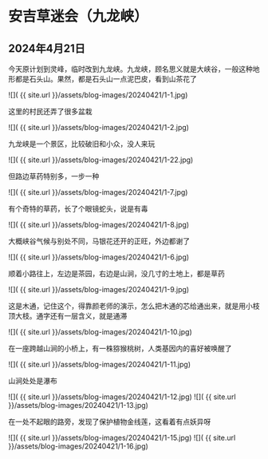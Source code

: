 安吉草迷会（九龙峡）
=======================

2024年4月21日
-----------------------
今天原计划到灵峰，临时改到九龙峡。九龙峡，顾名思义就是大峡谷，一般这种地形都是石头山。果然，都是石头山一点泥巴皮，看到山茶花了

![]( {{ site.url }}/assets/blog-images/20240421/1-1.jpg)

这里的村民还弄了很多盆栽

![]( {{ site.url }}/assets/blog-images/20240421/1-2.jpg)

九龙峡是一个景区，比较破旧和小众，没人来玩

![]( {{ site.url }}/assets/blog-images/20240421/1-22.jpg)

但路边草药特别多，一步一种

![]( {{ site.url }}/assets/blog-images/20240421/1-7.jpg)

有个奇特的草药，长了个眼镜蛇头，说是有毒

![]( {{ site.url }}/assets/blog-images/20240421/1-8.jpg)

大概峡谷气候与别处不同，马银花还开的正旺，外边都谢了

![]( {{ site.url }}/assets/blog-images/20240421/1-6.jpg)

顺着小路往上，左边是茶园，右边是山涧，没几寸的土地上，都是草药

![]( {{ site.url }}/assets/blog-images/20240421/1-9.jpg)

这是木通，记住这个，得靠颜老师的演示，怎么把木通的芯给通出来，就是用小枝顶大枝。通字还有一层含义，就是通滞

![]( {{ site.url }}/assets/blog-images/20240421/1-10.jpg)

在一座跨越山涧的小桥上，有一株猕猴桃树，人类基因内的喜好被唤醒了

![]( {{ site.url }}/assets/blog-images/20240421/1-11.jpg)

山涧处处是瀑布

![]( {{ site.url }}/assets/blog-images/20240421/1-12.jpg)
![]( {{ site.url }}/assets/blog-images/20240421/1-13.jpg)

在一处不起眼的路旁，发现了保护植物金线莲，这看着有点妖异呀

![]( {{ site.url }}/assets/blog-images/20240421/1-15.jpg)
![]( {{ site.url }}/assets/blog-images/20240421/1-16.jpg)
